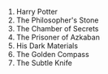 1. Harry Potter
  1. The Philosopher's Stone
  2. The Chamber of Secrets
  3. The Prisoner of Azkaban
2. His Dark Materials
  1. The Golden Compass
  2. The Subtle Knife
